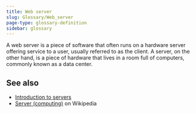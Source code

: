 ```yaml
---
title: Web server
slug: Glossary/Web_server
page-type: glossary-definition
sidebar: glossary
---
```


A web server is a piece of software that often runs on a hardware server offering service to a user, usually referred to as the client. A server, on the other hand, is a piece of hardware that lives in a room full of computers, commonly known as a data center.

## See also

- [Introduction to servers](/en-US/docs/Learn_web_development/Howto/Web_mechanics/What_is_a_web_server)
- [Server (computing)](<https://en.wikipedia.org/wiki/Server_(computing)>) on Wikipedia
